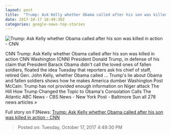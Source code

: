 ```yaml
---
layout: post
title:  "Trump: Ask Kelly whether Obama called after his son was killed in action - CNN"
date: 2017-10-17 16:49:30Z
categories: google-news-top-stories
---
```


![Trump: Ask Kelly whether Obama called after his son was killed in action - CNN](http://cdn.cnn.com/cnnnext/dam/assets/170627103033-01-trump-obama-oval-office-file-super-tease.jpg)

CNN Trump: Ask Kelly whether Obama called after his son was killed in action CNN Washington (CNN) President Donald Trump, in defense of his claim that President Barack Obama didn't call the loved ones of fallen soldiers, floated the idea Tuesday that reporters ask his chief of staff, retired Gen. John Kelly, whether Obama called ... Trump's lie about Obama and fallen soldiers shows how he makes America dumber Washington Post McCain: Trump has not provided enough information on Niger attack The Hill How Trump Changed the Topic to Obama's Consolation Calls The Atlantic ABC News - CBS News - New York Post - Baltimore Sun all 278 news articles »


Full story on F3News: [Trump: Ask Kelly whether Obama called after his son was killed in action - CNN](http://www.f3nws.com/n/XDP4mH)

> Posted on: Tuesday, October 17, 2017 4:49:30 PM
